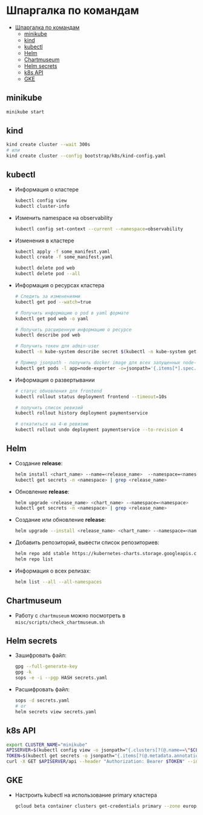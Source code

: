 # Шпаргалка по командам

* [Шпаргалка по командам](#%d0%a8%d0%bf%d0%b0%d1%80%d0%b3%d0%b0%d0%bb%d0%ba%d0%b0-%d0%bf%d0%be-%d0%ba%d0%be%d0%bc%d0%b0%d0%bd%d0%b4%d0%b0%d0%bc)
  * [minikube](#minikube)
  * [kind](#kind)
  * [kubectl](#kubectl)
  * [Helm](#helm)
  * [Chartmuseum](#chartmuseum)
  * [Helm secrets](#helm-secrets)
  * [k8s API](#k8s-api)
  * [GKE](#gke)

## minikube

```bash
minikube start
```

## kind

```bash
kind create cluster --wait 300s
# или
kind create cluster --config bootstrap/k8s/kind-config.yaml
```

## kubectl

* Информация о кластере

  ```bash
  kubectl config view
  kubectl cluster-info
  ```

* Изменить namespace на observability

  ```bash
  kubectl config set-context --current --namespace=observability
  ```

* Изменения в кластере

  ```bash
  kubectl apply -f some_manifest.yaml
  kubectl create -f some_manifest.yaml

  kubectl delete pod web
  kubectl delete pod --all
  ```

* Информация о ресурсах кластера

  ```bash
  # Следить за изменениями
  kubectl get pod --watch=true

  # Получить информацию о pod в yaml формате
  kubectl get pod web -o yaml

  # Получить расширенную информацию о ресурсе
  kubectl describe pod web

  # Получить токен для admin-user
  kubectl -n kube-system describe secret $(kubectl -n kube-system get secret | grep admin-user | awk '{print $1}')

  # Пример jsonpath - получить docker image для всех запущенных node-exporter
  kubectl get pods -l app=node-exporter -o=jsonpath='{.items[*].spec.containers[0].image}'
  ```

* Информация о развертывании

  ```bash
  # статус обновления для frontend
  kubectl rollout status deployment frontend --timeout=10s

  # получить список ревизий
  kubectl rollout history deployment paymentservice

  # откатиться на 4-ю ревизию
  kubectl rollout undo deployment paymentservice --to-revision 4
  ```

## Helm

* Создание **release**:

  ```bash
  helm install <chart_name> --name=<release_name>  --namespace=<namespace>
  kubectl get secrets -n <namespace> | grep <release_name>
  ```

* Обновление **release**:

  ```bash
  helm upgrade <release_name> <chart_name> --namespace=<namespace>
  kubectl get secrets -n <namespace> | grep <release_name>
  ```

* Создание или обновление **release**:

  ```bash
  helm upgrade --install <release_name> <chart_name> --namespace=<namespace>
  ```

* Добавить репозиторий, вывести список репозиториев:

  ```bash
  helm repo add stable https://kubernetes-charts.storage.googleapis.com
  helm repo list
  ```

* Информация о всех релизах:

  ```bash
  helm list --all --all-namespaces
  ```

## Chartmuseum

* Работу с `chartmuseum` можно посмотреть в `misc/scripts/check_chartmuseum.sh`

## Helm secrets

* Зашифровать файл:

  ```bash
  gpg --full-generate-key
  gpg -k
  sops -e -i --pgp HASH secrets.yaml
  ```

* Расшифровать файл:

  ```bash
  sops -d secrets.yaml
  # or
  helm secrets view secrets.yaml
  ```

## k8s API

```bash
export CLUSTER_NAME="minikube"
APISERVER=$(kubectl config view -o jsonpath="{.clusters[?(@.name==\"$CLUSTER_NAME\")].cluster.server}")
TOKEN=$(kubectl get secrets -o jsonpath="{.items[?(@.metadata.annotations['kubernetes\.io/service-account\.name']=='default')].data.token}"|base64 --decode)
curl -X GET $APISERVER/api --header "Authorization: Bearer $TOKEN" --insecure
```

## GKE

* Настроить kubectl на использование primary кластера

  ```bash
  gcloud beta container clusters get-credentials primary --zone europe-west1-b
  ```
